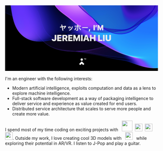 [![Jeremiah's GitHub Banner](./banner-slim.png)](https://jeremiahliu.com)


I'm an engineer with the following interests:
- Modern artificial intelligence, exploits computation and data as a lens to explore machine intelligence.
- Full-stack software development as a way of packaging intelligence to deliver service and experience as value created for end users.
- Distributed service architecture that scales to serve more people and create more value.

I spend most of my time coding on exciting projects with &nbsp; <img height="35" width="35" src="https://cdn.simpleicons.org/go/00ADD8">&nbsp; <img height="25" width="25" src="https://cdn.simpleicons.org/typescript/3178C6">&nbsp; <img height="25" width="25" src="https://cdn.simpleicons.org/swift/F05138">&nbsp;<img height="25" width="25" src="https://cdn.simpleicons.org/react/61DAFB">. Outside my work, I love creating cool 3D models with &nbsp; <img height="25" width="25" src="https://cdn.simpleicons.org/blender/E87D0D"> &nbsp; while exploring their potential in AR/VR. I listen to J-Pop and play a guitar.
